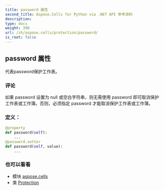 ```yaml
---
title: password 属性
second_title: Aspose.Cells for Python via .NET API 参考资料
description:
type: docs
weight: 390
url: /zh/aspose.cells/protection/password/
is_root: false
---
```

## password 属性

代表password保护工作表。

### 评论

如果 password 设置为 null 或空白字符串，则无需使用 password 即可取消保护工作表或工作簿。否则，必须指定 password 才能取消保护工作表或工作簿。
### 定义：
```python
@property
def password(self):
    ...
@password.setter
def password(self, value):
    ...
```

### 也可以看看
* 模块 [aspose.cells](../../)
* 类 [Protection](/cells/python-net/zh/aspose.cells/protection)

